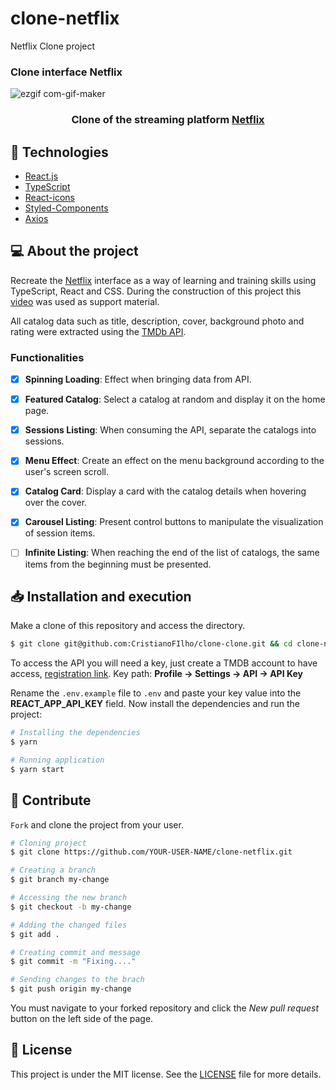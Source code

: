# clone-netflix
Netflix Clone project

### Clone interface Netflix


![ezgif com-gif-maker](https://user-images.githubusercontent.com/54041918/173088592-49eca842-cc79-4561-b482-a35df83b1cca.gif)






<h3 align="center" fontSize="60px">
  Clone of the streaming platform <a href="https://www.netflix.com/">Netflix</a>
</h3>


## :rocket: Technologies

- [React.js](https://pt-br.reactjs.org/)
- [TypeScript](https://www.typescriptlang.org/)
- [React-icons](https://react-icons.netlify.com/)
- [Styled-Components](https://styled-components.com/)
- [Axios](https://github.com/axios/axios)

## 💻 About the project

Recreate the [Netflix](https://www.netflix.com/) interface as a way of learning and training skills using TypeScript, React and CSS. During the construction of this project this [video](https://www.youtube.com/watch?v=tBweoUiMsDg&ab_channel=BoniekyLacerda) was used as support material.

All catalog data such as title, description, cover, background photo and rating were extracted using the [TMDb API](https://www.themoviedb.org/documentation/api).

### Functionalities

- [x] **Spinning Loading**: Effect when bringing data from API.

- [x] **Featured Catalog**: Select a catalog at random and display it on the home page.

- [x] **Sessions Listing**: When consuming the API, separate the catalogs into sessions.

- [x] **Menu Effect**: Create an effect on the menu background according to the user's screen scroll.

- [x] **Catalog Card**: Display a card with the catalog details when hovering over the cover.

- [x] **Carousel Listing**: Present control buttons to manipulate the visualization of session items.

- [ ] **Infinite Listing**: When reaching the end of the list of catalogs, the same items from the beginning must be presented.


## 📥 Installation and execution

Make a clone of this repository and access the directory.

```bash
$ git clone git@github.com:CristianoFIlho/clone-clone.git && cd clone-netflix
```

To access the API you will need a key, just create a TMDB account to have access, [registration link](https://www.themoviedb.org/signup). Key path: **Profile -> Settings -> API -> API Key**

Rename the `.env.example` file to `.env` and paste your key value into the **REACT_APP_API_KEY** field. Now install the dependencies and run the project:

```bash
# Installing the dependencies
$ yarn

# Running application
$ yarn start
```

## :muscle: Contribute

`Fork` and clone the project from your user.

```bash
# Cloning project
$ git clone https://github.com/YOUR-USER-NAME/clone-netflix.git

# Creating a branch
$ git branch my-change

# Accessing the new branch
$ git checkout -b my-change

# Adding the changed files
$ git add .

# Creating commit and message
$ git commit -m "Fixing...."

# Sending changes to the brach
$ git push origin my-change
```
You must navigate to your forked repository and click the *New pull request* button on the left side of the page.

## 📝 License

This project is under the MIT license. See the [LICENSE](LICENSE.md) file for more details.